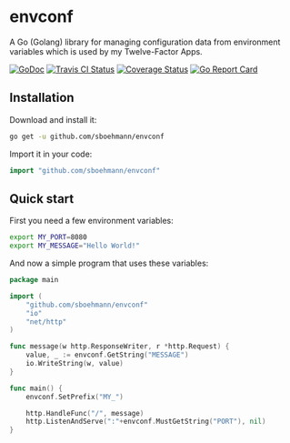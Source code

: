 envconf
=======

A Go (Golang) library for managing configuration data from environment variables which is used by my Twelve-Factor Apps.

[![GoDoc](https://godoc.org/github.com/github/sboehmann/envconf?status.svg)](https://godoc.org/github.com/sboehmann/envconf)&nbsp;[![Travis CI Status](https://travis-ci.org/sboehmann/envconf.svg?branch=master)](https://travis-ci.org/sboehmann/envconf)&nbsp;[![Coverage Status](https://coveralls.io/repos/github/sboehmann/envconf/badge.svg?branch=master)](https://coveralls.io/github/sboehmann/envconf?branch=master)&nbsp;[![Go Report Card](https://goreportcard.com/badge/github.com/sboehmann/envconf)](https://goreportcard.com/report/github.com/sboehmann/envconf)

Installation
------------

Download and install it:

```sh
go get -u github.com/sboehmann/envconf
```

Import it in your code:

```go
import "github.com/sboehmann/envconf"
```

Quick start
-----------

First you need a few environment variables:

```sh
export MY_PORT=8080
export MY_MESSAGE="Hello World!"
```

And now a simple program that uses these variables:

```go
package main

import (
    "github.com/sboehmann/envconf"
    "io"
    "net/http"
)

func message(w http.ResponseWriter, r *http.Request) {
    value, _ := envconf.GetString("MESSAGE")
    io.WriteString(w, value)
}

func main() {
    envconf.SetPrefix("MY_")

    http.HandleFunc("/", message)
    http.ListenAndServe(":"+envconf.MustGetString("PORT"), nil)
}
```
